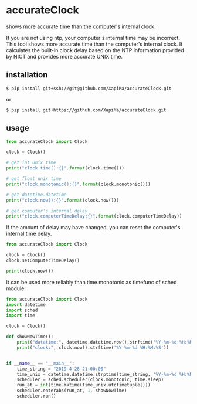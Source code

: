 # accurateClock
shows more accurate time than the computer's internal clock.

If you are not using ntp, your computer's internal time may be incorrect.
This tool shows more accurate time than the computer's internal clock.
It calculates the built-in clock delay based on the NTP information provided by NICT and provides more accurate UNIX time.

## installation
 ```
 $ pip install git+ssh://git@github.com/XapiMa/accurateClock.git
 ```

 or 

  ```
 $ pip install git+https://github.com/XapiMa/accurateClock.git
 ```

## usage

```python
from accurateClock import Clock

clock = Clock()

# get int unix time
print("clock.time():{}".format(clock.time()))

# get float unix time
print("clock.monotonic():{}".format(clock.monotonic()))

# get datetime.datetime
print("clock.now():{}".format(clock.now()))

# get computer's internal delay
print("clock.computerTimeDelay:{}".format(clock.computerTimeDelay))
```


If the amount of delay may have changed, you can reset the computer's internal time delay.
```python
from accurateClock import Clock

clock = Clock()
clock.setComputerTimeDelay()

print(clock.now())
```


It can be used more reliably than time.monotonic as timefunc of sched module.
```python
from accurateClock import Clock
import datetime
import sched
import time

clock = Clock()

def showNowTime():
    print("datatime:", datetime.datetime.now().strftime('%Y-%m-%d %H:%M:%S'))
    print("clock:", clock.now().strftime('%Y-%m-%d %H:%M:%S'))


if __name__ == "__main__":
    time_string = "2019-4-28 21:00:00"
    time_unix = datetime.datetime.strptime(time_string, '%Y-%m-%d %H:%M:%S')
    scheduler = sched.scheduler(clock.monotonic, time.sleep)
    run_at = int(time.mktime(time_unix.utctimetuple()))
    scheduler.enterabs(run_at, 1, showNowTime)
    scheduler.run()
```
